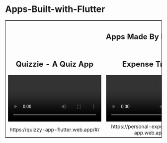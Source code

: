 <h1> Apps-Built-with-Flutter</h1>

<table style="border:1px solid black">
    <tbody>
<tr>
<td colspan="3"><div align="center"><h2>Apps Made By Me with ❤️</h2></div></td>
</tr>
<tr>
<td style="text-align:center"><div align="center"><h2>Quizzie - A Quiz App </h2>
<video src="https://user-images.githubusercontent.com/49688611/120115754-c7730a00-c1a2-11eb-8730-794c401f97df.mp4" />
</div></td>
<td style="text-align:center"><div align="center"><h2>Expense Tracker</h2> 
<video src="https://user-images.githubusercontent.com/49688611/120115449-4ff0ab00-c1a1-11eb-9244-0d0f32aa128d.mp4" />
</div></td>
<td style="text-align:center"><div align="center"><h2>Deli Dart- A Meal App</h2>
<video src="https://user-images.githubusercontent.com/49688611/120114002-cb029300-c19a-11eb-8ba5-48edfe0934d9.mp4" />
</div></td>
</tr>

<tr>
<td style="text-align:center"> https://quizzy-app-flutter.web.app/#/ </td>
<td style="text-align:center"> https://personal-expense-tracker-app.web.app/#/ </td>
<td style="text-align:center">  https://deli-dart-a-meals-app.web.app/#/ </td>
</tr>
        




 
</tbody>
</table>
